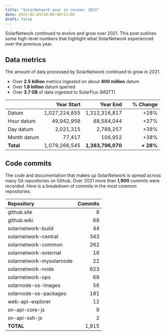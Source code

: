 ```yaml
---
title: "SolarNetwork year in review: 2021"
date: 2022-02-01T10:00:00+13:00
draft: false
---
```

SolarNetwork continued to evolve and grow over 2021. This post outlines some high-level numbers that
highlight what SolarNetwork experienced over the previous year.

<!--more-->

## Data metrics

The amount of data processed by SolarNetwork continued to grow in 2021. 

 * Over **2.5 billion** metrics ingested on about **400 million** datum
 * Over **1.8 billion** datum queried
 * Over **3.7 GB** of data ingested to SolarFlux (MQTT)

|             | Year Start        | Year End          |     % Change |
|:------------|------------------:|------------------:|-------------:|
| Datum       | 1,027,224,855     | 1,312,316,817     | +28%         |
| Hour datum  | 49,942,958        | 68,584,044        | +37%         |
| Day datum   | 2,021,315         | 2,788,257         | +38%         |
| Month datum | 77,417            | 106,952           | +38%         |
| **Total**   | 1,079,266,545     | **1,383,796,070** | **+ 28%**    |

## Code commits

The code and documentation that makes up SolarNetwork is spread across many Git repositories on
Github. Over 2021 more than **1,900** commits were recorded. Here is a breakdown of commits in the
most common repositories:

| Repository               | Commits |
|:-------------------------|--------:|
| github.site              | 8       |
| github.wiki              | 68      |
| solarnetwork-build       | 44      |
| solarnetwork-central     | 343     |
| solarnetwork-common      | 262     |
| solarnetwork-external    | 16      |
| solarnetwork-mysolarnode | 22      |
| solarnetwork-node        | 823     |
| solarnetwork-ops         | 69      |
| solarnode-os-images      | 56      |
| solarnode-os-packages    | 181     | 
| web-api-explorer         | 12      | 
| sn-api-core-js           | 9       |
| sn-api-ssh-js            | 2       |
| **TOTAL**                | 1,915   |
